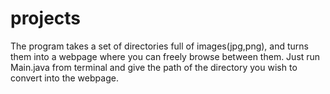 # projects

The program takes a set of directories full of images(jpg,png), and turns them into a webpage where you can freely browse between them.
Just run Main.java from terminal and give the path of the directory you wish to convert into the webpage.
